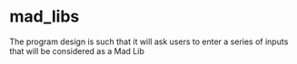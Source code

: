 # mad_libs
The program design is such that it will ask users to enter a series of inputs that will be considered as a Mad Lib
